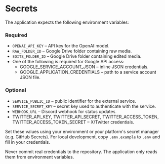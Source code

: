 # Secrets

The application expects the following environment variables:

### Required

- `OPENAI_API_KEY` – API key for the OpenAI model.
- `RAW_FOLDER_ID` – Google Drive folder containing raw media.
- `EDITS_FOLDER_ID` – Google Drive folder containing edited media.
- One of the following is required for Google API access:
  - GOOGLE_SERVICE_ACCOUNT_JSON – inline JSON credentials.
  - GOOGLE_APPLICATION_CREDENTIALS – path to a service account JSON file.

### Optional

- `SERVICE_PUBLIC_ID` – public identifier for the external service.
- `SERVICE_SECRET_KEY` – secret key used to authenticate with the service.
- `WEBHOOK_URL` – Discord webhook for status updates.
- TWITTER_API_KEY, TWITTER_API_SECRET, TWITTER_ACCESS_TOKEN, TWITTER_ACCESS_TOKEN_SECRET – X/Twitter credentials.

Set these values using your environment or your platform's secret manager (e.g. GitHub Secrets). For local development, copy `.env.example` to `.env` and fill in your credentials.

Never commit real credentials to the repository. The application only reads them from environment variables.
